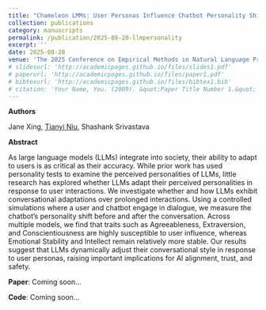 ```yaml
---
title: "Chameleon LMMs: User Personas Influence Chatbot Personality Shifts"
collection: publications
category: manuscripts
permalink: /publication/2025-08-20-llmpersonality
excerpt: ''
date: 2025-08-20
venue: 'The 2025 Conference on Empirical Methods in Natural Language Processing'
# slidesurl: 'http://academicpages.github.io/files/slides1.pdf'
# paperurl: 'http://academicpages.github.io/files/paper1.pdf'
# bibtexurl: 'http://academicpages.github.io/files/bibtex1.bib'
# citation: 'Your Name, You. (2009). &quot;Paper Title Number 1.&quot; <i>Journal 1</i>. 1(1).'
---
```


**Authors**

Jane Xing, <u>Tianyi Niu</u>, Shashank Srivastava

**Abstract**

As large language models (LLMs) integrate into society, their ability to adapt to users is as critical as their accuracy. While prior work has used personality tests to examine the perceived personalities of LLMs, little research has explored whether LLMs adapt their perceived personalities in response to user interactions. We investigate whether and how LLMs exhibit conversational adaptations over prolonged interactions. Using a controlled simulations where a user and chatbot engage in dialogue, we measure the chatbot’s personality shift before and after the conversation. Across multiple models, we find that traits such as Agreeableness, Extraversion, and Conscientiousness are highly susceptible to user influence, whereas Emotional Stability and Intellect remain relatively more stable. Our results suggest that LLMs dynamically adjust their conversational style in response to user personas, raising important implications for AI alignment, trust, and safety.

**Paper**: Coming soon...

**Code**: Coming soon...